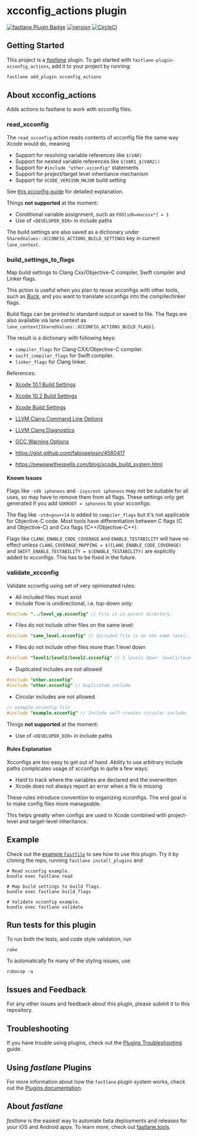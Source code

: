 # xcconfig_actions plugin

[![fastlane Plugin Badge](https://rawcdn.githack.com/fastlane/fastlane/master/fastlane/assets/plugin-badge.svg)](https://rubygems.org/gems/fastlane-plugin-xcconfig_actions)
[![version](https://badge.fury.io/gh/mgrebenets%2Ffastlane-plugin-xcconfig_actions.svg)](https://badge.fury.io/gh/mgrebenets%2Ffastlane-plugin-xcconfig_actions)
[![CircleCI](https://circleci.com/gh/mgrebenets/fastlane-plugin-xcconfig_actions.svg?style=svg)](https://circleci.com/gh/mgrebenets/fastlane-plugin-xcconfig_actions)

## Getting Started

This project is a [_fastlane_](https://github.com/fastlane/fastlane) plugin. To get started with `fastlane-plugin-xcconfig_actions`, add it to your project by running:

```bash
fastlane add_plugin xcconfig_actions
```

## About xcconfig_actions

Adds actions to fastlane to work with xcconfig files.

### read_xcconfig

The `read_xcconfig` action reads contents of xcconfig file the same way Xcode would do, meaning

- Support for resolving variable references like `$(VAR)`
- Support for nested variable references like `$(VAR1_$(VAR2))`
- Support for `#include "other.xcconfig"` statements
- Support for project/target level inheritance mechanism
- Support for `XCODE_VERSION_MAJOR` build setting

See [this xcconfig guide](https://pewpewthespells.com/blog/xcconfig_guide.html) for detailed explanation.

Things **not supported** at the moment:

- Conditional variable assignment, such as `FOO[sdk=macosx*] = 1`
- Use of `<DEVELOPER_DIR>` in include paths

The build settings are also saved as a dictionary under `SharedValues::XCCONFIG_ACTIONS_BUILD_SETTINGS` key in current `lane_context`.

### build_settings_to_flags

Map build settings to Clang Cxx/Objective-C compiler, Swift compiler and Linker flags.

This action is useful when you plan to reuse xcconfigs with other tools, such as [Buck](https://buckbuild.com/), and you want to translate xcconfigs into the compiler/linker flags.

Build flags can be printed to standard output or saved to file.
The flags are also available via lane context as `lane_context[SharedValues::XCCONFIG_ACTIONS_BUILD_FLAGS]`.

The result is a dictionary with following keys:

- `compiler_flags` for Clang CXX/Objective-C compiler.
- `swift_compiler_flags` for Swift compiler.
- `linker_flags` for Clang linker.

<!-- TODO: Add info on how it works. -->

References:

- [Xcode 10.1 Build Settings](lib/fastlane/plugin/xcconfig_actions/helper/xcspecs/10.1/README.md)
- [Xcode 10.2 Build Settings](lib/fastlane/plugin/xcconfig_actions/helper/xcspecs/10.2/README.md)

- [Xcode Build Settings](https://help.apple.com/xcode/mac/10.2/#/itcaec37c2a6)
- [LLVM Clang Command Line Options](https://clang.llvm.org/docs/ClangCommandLineReference.html)
- [LLVM Clang Diagnostics](https://clang.llvm.org/docs/DiagnosticsReference.html)
- [GCC Warning Options](https://gcc.gnu.org/onlinedocs/gcc/Warning-Options.html)
- https://gist.github.com/fabiopelosin/4560417
- https://pewpewthespells.com/blog/xcode_build_system.html

#### Known Issues

Flags like `-sdk iphoneos` and `-isysroot iphoneos` may not be suitable for all uses, so may have to remove them from all flags.
These settings only get generated if you add `SDKROOT = iphoneos` to your xcconfigs.

The flag like `-std=gnu++14` is added to `compiler_flags` but it's not applicable for Objective-C code.
Most tools have differentiation between C flags (C and Objective-C) and Cxx flags (C++/Objective-C++).

Flags like `CLANG_ENABLE_CODE_COVERAGE` and `ENABLE_TESTABILITY` will have no effect unless `CLANG_COVERAGE_MAPPING = $(CLANG_ENABLE_CODE_COVERAGE)` and `SWIFT_ENABLE_TESTABILITY = $(ENABLE_TESTABILITY)` are explicitly added to xcconfigs.
This has to be fixed in the future.

### validate_xcconfig

Validate xcconfig using set of very opinionated rules:

- All included files must exist
- Include flow is unidirectional, i.e. top-down only:

```c
#include "../level_up.xcconfig" // File is in parent directory.
```

- Files do not include other files on the same level:

```c
#include "same_level.xcconfig" // Included file is on the same level.
```

- Files do not include other files more than 1 level down

```c
#include "level1/level2/level2.xcconfig" // 2 levels down: level1/level2.
```

- Duplicated includes are not allowed

```c
#include "other.xcconfig"
#include "other.xcconfig" // Duplicated include.
```

- Circular includes are not allowed

```c
// example.xcconfig file
#include "example.xcconfig" // Include self creates circular include.
```

Things **not supported** at the moment:

- Use of `<DEVELOPER_DIR>` in include paths

#### Rules Explanation

Xcconfigs are too easy to get out of hand.
Ability to use arbitrary include paths complicates usage of xcconfigs in quite a few ways:

- Hard to track where the variables are declared and the overwritten
- Xcode does not always report an error when a file is missing

These rules introduce convention to organizing xcconfigs.
The end goal is to make config files more manageable.

This helps greatly when configs are used in Xcode combined with project-level and target-level inheritance.

## Example

Check out the [example `Fastfile`](fastlane/Fastfile) to see how to use this plugin. Try it by cloning the repo, running `fastlane install_plugins` and

```shell
# Read xcconfig example.
bundle exec fastlane read

# Map build settings to build flags.
bundle exec fastlane build_flags

# Validate xcconfig example.
bundle exec fastlane validate
```

## Run tests for this plugin

To run both the tests, and code style validation, run

```shell
rake
```

To automatically fix many of the styling issues, use

```shell
rubocop -a
```

## Issues and Feedback

For any other issues and feedback about this plugin, please submit it to this repository.

## Troubleshooting

If you have trouble using plugins, check out the [Plugins Troubleshooting](https://docs.fastlane.tools/plugins/plugins-troubleshooting/) guide.

## Using _fastlane_ Plugins

For more information about how the `fastlane` plugin system works, check out the [Plugins documentation](https://docs.fastlane.tools/plugins/create-plugin/).

## About _fastlane_

_fastlane_ is the easiest way to automate beta deployments and releases for your iOS and Android apps. To learn more, check out [fastlane.tools](https://fastlane.tools).
